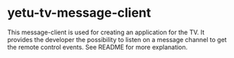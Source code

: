 # yetu-tv-message-client
This message-client is used for creating an application for the TV. It provides the developer the possibility to listen on a message channel to get the remote control events. See README for more explanation.

